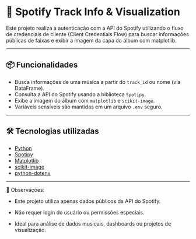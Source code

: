 # 🎵 Spotify Track Info & Visualization

Este projeto realiza a autenticação com a API do Spotify utilizando o fluxo de credenciais de cliente (Client Credentials Flow) para buscar informações públicas de faixas e exibir a imagem da capa do álbum com matplotlib.

---

## 📦 Funcionalidades

- Busca informações de uma música a partir do `track_id` ou nome (via DataFrame).
- Consulta a API do Spotify usando a biblioteca `Spotipy`.
- Exibe a imagem do álbum com `matplotlib` e `scikit-image`.
- Variáveis sensíveis são mantidas em um arquivo `.env` seguro.

---

## 🛠️ Tecnologias utilizadas

- [Python](https://www.python.org/)
- [Spotipy](https://spotipy.readthedocs.io/)
- [Matplotlib](https://matplotlib.org/)
- [scikit-image](https://scikit-image.org/)
- [python-dotenv](https://pypi.org/project/python-dotenv/)

---

🧠 Observações:
  - Este projeto utiliza apenas dados públicos da API do Spotify.

  - Não requer login do usuário ou permissões especiais.

  - Ideal para análise de dados musicais, dashboards ou projetos de visualização.
